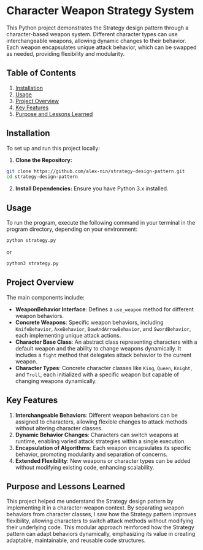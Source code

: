 # Character Weapon Strategy System

This Python project demonstrates the Strategy design pattern through a character-based weapon system. Different character types can use interchangeable weapons, allowing dynamic changes to their behavior. Each weapon encapsulates unique attack behavior, which can be swapped as needed, providing flexibility and modularity.

## Table of Contents
1. [Installation](#installation)
2. [Usage](#usage)
3. [Project Overview](#project-overview)
4. [Key Features](#key-features)
5. [Purpose and Lessons Learned](#purpose-and-lessons-learned)

## Installation

To set up and run this project locally:

1. **Clone the Repository:**  
```bash
git clone https://github.com/alex-nin/strategy-design-pattern.git
cd strategy-design-pattern
```

2. **Install Dependencies:** Ensure you have Python 3.x installed.

## Usage

To run the program, execute the following command in your terminal in the program directory, depending on your environment:

```bash
python strategy.py
```
or
```bash
python3 strategy.py
```

## Project Overview

The main components include:
- **WeaponBehavior Interface**: Defines a `use_weapon` method for different weapon behaviors.
- **Concrete Weapons**: Specific weapon behaviors, including `KnifeBehavior`, `AxeBehavior`, `BowAndArrowBehavior`, and `SwordBehavior`, each implementing unique attack actions.
- **Character Base Class**: An abstract class representing characters with a default weapon and the ability to change weapons dynamically. It includes a `fight` method that delegates attack behavior to the current weapon.
- **Character Types**: Concrete character classes like `King`, `Queen`, `Knight`, and `Troll`, each initialized with a specific weapon but capable of changing weapons dynamically.

## Key Features

1. **Interchangeable Behaviors**: Different weapon behaviors can be assigned to characters, allowing flexible changes to attack methods without altering character classes.
2. **Dynamic Behavior Changes**: Characters can switch weapons at runtime, enabling varied attack strategies within a single execution.
3. **Encapsulation of Algorithms**: Each weapon encapsulates its specific behavior, promoting modularity and separation of concerns.
4. **Extended Flexibility**: New weapons or character types can be added without modifying existing code, enhancing scalability.

## Purpose and Lessons Learned

This project helped me understand the Strategy design pattern by implementing it in a character-weapon context. By separating weapon behaviors from character classes, I saw how the Strategy pattern improves flexibility, allowing characters to switch attack methods without modifying their underlying code. This modular approach reinforced how the Strategy pattern can adapt behaviors dynamically, emphasizing its value in creating adaptable, maintainable, and reusable code structures.
